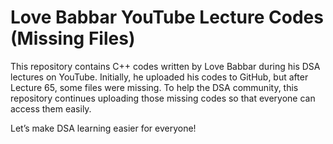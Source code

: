 # Love Babbar YouTube Lecture Codes (Missing Files)

This repository contains C++ codes written by Love Babbar during his DSA lectures on YouTube.
Initially, he uploaded his codes to GitHub, but after Lecture 65, some files were missing.
To help the DSA community, this repository continues uploading those missing codes so that everyone can access them easily.

 Let’s make DSA learning easier for everyone! 
